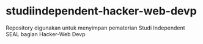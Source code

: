 # studiindependent-hacker-web-devp
Repository digunakan untuk menyimpan pematerian Studi Independent SEAL bagian Hacker-Web Devp
